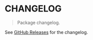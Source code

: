 # CHANGELOG

> Package changelog.

See [GitHub Releases](https://github.com/stdlib-js/constants-float64-half-ln-two/releases) for the changelog.